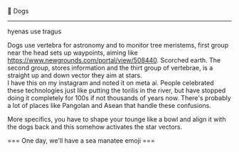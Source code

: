 🐶 Dogs

----

hyenas use tragus

Dogs use vertebra for astronomy and to monitor tree meristems, first group near the head sets up waypoints, aiming like https://www.newgrounds.com/portal/view/508440.
Scorched earth.  The second group, stores information and the thirt group of vertebrae, is a straight up and down vector they aim at stars.  
I have this on my instagram and noted it on meta ai.  People celebrated these technologies just like putting the torilis in the river, but have stopped doing it completely for
100s if not thousands of years now.  There's probably a lot of places like Pangolan and Asean that handle these confusions.  

More specifics, you have to shape your tounge like a bowl and align it with the dogs back and this somehow activates the star vectors.

=== One day, we'll have a sea manatee emoji ===
